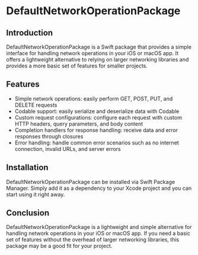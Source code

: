 # DefaultNetworkOperationPackage

## Introduction

DefaultNetworkOperationPackage is a Swift package that provides a simple interface for handling network operations in your iOS or macOS app. It offers a lightweight alternative to relying on larger networking libraries and provides a more basic set of features for smaller projects.

## Features

- Simple network operations: easily perform GET, POST, PUT, and DELETE requests
- Codable support: easily serialize and deserialize data with Codable
- Custom request configurations: configure each request with custom HTTP headers, query parameters, and body content
- Completion handlers for response handling: receive data and error responses through closures
- Error handling: handle common error scenarios such as no internet connection, invalid URLs, and server errors

## Installation

DefaultNetworkOperationPackage can be installed via Swift Package Manager. Simply add it as a dependency to your Xcode project and you can start using it right away.

<!-- ## Usage

To use DefaultNetworkOperationPackage, simply import it and create a `NetworkOperation` object with your desired URL and request configuration. Then, call the appropriate method for your desired request type.

Here is an example:

```swift
import DefaultNetworkOperationPackage

let url = URL(string: "https://example.com")!
let networkOperation = NetworkOperation(url: url)
let parameters = ["name": "John", "age": "35"]
let headers = ["Authorization": "Bearer myToken"]
let bodyData = try? JSONEncoder().encode(parameters)

networkOperation.post(
    headers: headers,
    body: bodyData,
    completion: { data, response, error in
        if let error = error {
            // Handle error
        } else if let data = data {
            // Parse data
        }
    }
)
``` -->

## Conclusion

DefaultNetworkOperationPackage is a lightweight and simple alternative for handling network operations in your iOS or macOS app. If you need a basic set of features without the overhead of larger networking libraries, this package may be a good fit for your project.

